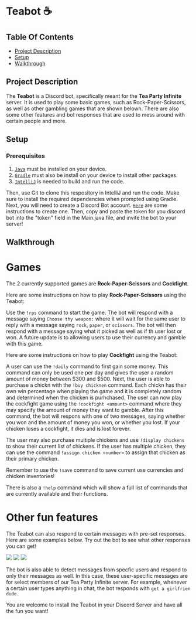 # Teabot ☕

## Table Of Contents

* [Project Description](#project-description)
* [Setup](#setup)
* [Walkthrough](#walkthrough)

## Project Description
The **Teabot** is a Discord bot, specifically meant for the **Tea Party Infinite** server. It is used to play some basic games, such as Rock-Paper-Scissors, as well as other gambling games that are shown belown. There are also some other features and bot responses that are used to mess around with certain people and more.

## Setup

### Prerequisites 

1) [`Java`](https://www.java.com/en/download/manual.jsp) must be installed on your device.
2) [`Gradle`](https://gradle.org/install/) must also be install on your device to install other packages.
3) [`IntelliJ`](https://www.jetbrains.com/idea/download/#section=windows) is needed to build and run the code.

Then, use Git to clone this respository in IntelliJ and run the code. Make sure to install the required dependencies when prompted using Gradle. Next, you will need to create a Discord Bot account. [`Here`](https://discordpy.readthedocs.io/en/stable/discord.html) are some instructions to create one. Then, copy and paste the token for you discord bot into the "token" field in the Main.java file, and invite the bot to your server!

## Walkthrough

# Games

The 2 currently supported games are **Rock-Paper-Scissors** and **Cockfight**. 

Here are some instructions on how to play **Rock-Paper-Scissors** using the Teabot: 

Use the `!rps` command to start the game. The bot will respond with a message saying `Choose thy weapon:` where it will wait for the same user to reply with a message saying `rock`, `paper`, or `scissors`. The bot will then respond with a message saying what it picked as well as if th user lost or won. A future update is to allowing users to use their currency and gamble with this game.

Here are some instructions on how to play **Cockfight** using the Teabot:

A user can use the `!daily` command to first gain some money. This command can only be used one per day and gives the user a random amount of money between $300 and $500. Next, the user is able to purchase a chickn with the `!buy chicknen` command. Each chickn has their own win percentage when playing the game and it is completely random and determined when the chicken is purhchased. The user can now play the cockfight game using the `!cockfight <amount>` command where they may specify the amount of money they want to gamble. After this command, the bot will respons with one of two messages, saying whether you won and the amount of money you won, or whether you lost. If your chicken loses a cockfight, it dies and is lost forever. 

The user may also purchase multiple chickens and use `!display chickens` to show their current list of chickens. If the user has multiple chicken, they can use the command `!assign chicken <number>` to assign that chicken as their primary chicken.

Remember to use the `!save` command to save current use currencies and chicken inventories!

There is also a `!help` command which will show a full list of commands that are currently available and their functions.

# Other fun features

The Teabot can also respond to certain messages with pre-set responses. Here are some examples below. Try out the bot to see what other responses you can get!

<img src="https://cdn.discordapp.com/attachments/749751927604117527/928949189235335239/unknown.png">

<img src="https://cdn.discordapp.com/attachments/749751927604117527/928949609156476928/unknown.png">

<img src="https://cdn.discordapp.com/attachments/749751927604117527/928949911406407710/unknown.png">

The bot is also able to detect messages from specfic users and respond to only their messages as well. In this case, these user-specific messages are for select members of our Tea Party Infinite server. For example, whenever a certain user types anything in chat, the bot responds with `get a girlfrien dude.`

You are welcome to install the Teabot in your Discord Server and have all the fun you want!

